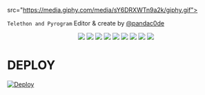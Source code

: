 src="https://media.giphy.com/media/sY6DRXWTn9a2k/giphy.gif">

`Telethon and Pyrogram` Editor & create by [@pandac0de](https://t.me/pandauserbot)


<p align="center">
    <a href="https://github.com/TeamXPandaUserbot/Panda/stargazers"> <img src="https://img.shields.io/github/stars/TeamXPandaUserbot/Panda?&style=flat-square&logo=github" /></a>
    <a href="https://img.shields.io/github/issues-pr-closed/TeamXPandaUserbot/Panda?&style=flat-square&logo=github"> <img src="https://img.shields.io/github/issues-pr-closed/TeamXPandaUserbot/Panda?&style=flat-square&logo=github" /></a>
    <a href="https://github.com/TeamXPandaUserbot/Panda/graphs/commit-activity"> <img src="https://img.shields.io/github/commit-activity/m/TeamXPandaUserbot/Panda?&style=flat-square&logo=github" /></a>
    <a href="https://GitHub.com/TeamXPandaUserbot/Panda/graphs/contributors/"> <img src="https://img.shields.io/github/contributors/TeamXPandaUserbot/Panda?&style=flat-square&logo=github" /></a>
    <a href="https://img.shields.io/github/repo-size/TeamXPandaUserbot/Panda?&style=flat-square&logo=github"> <img src="https://img.shields.io/github/repo-size/TeamXPandaUserbot/Panda?&style=flat-square&logo=github" /></a>
    <a href="https://github.com/TeamXPandaUserbot/Panda/network/members"> <img src="https://img.shields.io/github/forks/TeamXPandaUserbot/Panda?&style=flat-square&logo=github" /></a>
    <a <img src="https://img.shields.io/github/repo-size/TeamXPandaUserbot/Panda?logo=github&style=for-the-badge" /></a>
    <a href="https://pypi.org/project/Telethon/"> <img src="https://img.shields.io/pypi/v/telethon?label=telethon&logo=pypi&logoColor=yellow&style=flat-square" /></a>
    <a href="https://pypi.org/project/pyrogram/"> <img src="https://img.shields.io/pypi/v/pyrogram?label=pyrogram&logo=pypi&logoColor=yellow&style=flat-square" /></a>
    <a href="https://www.python.org/"> <img src="https://img.shields.io/badge/PYTHON-v3.10.4-yellow?style=for-the-badge&logo=python" /></a>

   </p>



# DEPLOY

[![Deploy](https://www.herokucdn.com/deploy/button.svg)](https://heroku.com/deploy)
